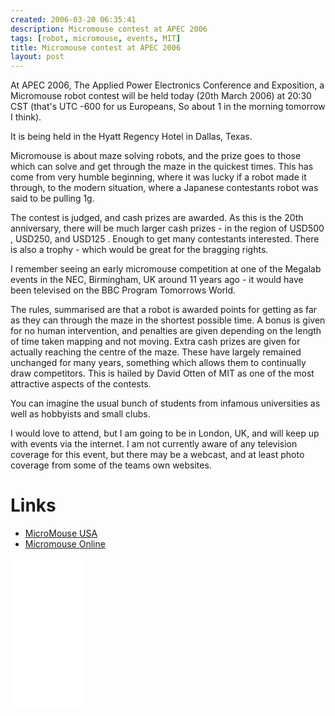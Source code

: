 ```yaml
---
created: 2006-03-20 06:35:41
description: Micromouse contest at APEC 2006
tags: [robot, micromouse, events, MIT]
title: Micromouse contest at APEC 2006
layout: post
---
```

At APEC 2006, The Applied Power Electronics Conference and Exposition, a Micromouse robot contest will be held today (20th March 2006) at 20:30 CST (that's UTC -600 for us Europeans, So about 1 in the morning tomorrow I think).

It is being held in the Hyatt Regency Hotel in Dallas, Texas.

Micromouse is about maze solving robots, and the prize goes to those which can solve and get through the maze in the quickest times. This has come from very humble beginning, where it was lucky if a robot made it through, to the modern situation, where a Japanese contestants robot was said to be pulling 1g.

The contest is judged, and cash prizes are awarded. As this is the 20th anniversary, there will be much larger cash prizes - in the region of USD500 , USD250, and USD125 . Enough to get many contestants interested. There is also a trophy - which would be great for the bragging rights.

I remember seeing an early micromouse competition at one of the Megalab events in the NEC, Birmingham, UK around 11 years ago - it would have been televised on the BBC Program Tomorrows World.

The rules, summarised are that a robot is awarded points for getting as far as they can through the maze in the shortest possible time. A bonus is given for no human intervention, and penalties are given depending on the length of time taken mapping and not moving. Extra cash prizes are given for actually reaching the centre of the maze. These have largely remained unchanged for many years, something which allows them to continually draw competitors. This is hailed by David Otten of MIT as one of the most attractive aspects of the contests.

You can imagine the usual bunch of students from infamous universities as well as hobbyists and small clubs.

I would love to attend, but I am going to be in London, UK, and will keep up with events via the internet. I am not currently aware of any television coverage for this event, but there may be a webcast, and at least photo coverage from some of the teams own websites.

# Links

* [MicroMouse USA](http://micromouseusa.com/?p=2103)
* [Micromouse Online](http://www.micromouseonline.com/events/apec-2018-micromouse-contest/)

<iframe style="width:120px;height:240px;" marginwidth="0" marginheight="0" scrolling="no" frameborder="0" src="//ws-eu.amazon-adsystem.com/widgets/q?ServiceVersion=20070822&OneJS=1&Operation=GetAdHtml&MarketPlace=GB&source=ss&ref=as_ss_li_til&ad_type=product_link&tracking_id=orionrobots-21&language=en_GB&marketplace=amazon&region=GB&placement=B082WD5YV9&asins=B082WD5YV9&linkId=75cbb40f8dd28c5b84d540cdd12f14a3&show_border=true&link_opens_in_new_window=true"></iframe><!-- Midnstorms review 2021 -->
